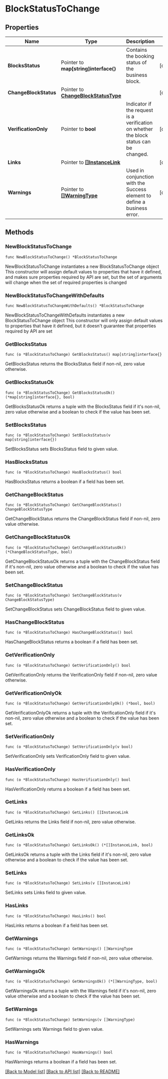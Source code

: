 # BlockStatusToChange

## Properties

Name | Type | Description | Notes
------------ | ------------- | ------------- | -------------
**BlocksStatus** | Pointer to **map[string]interface{}** | Contains the booking status of the business block. | [optional] 
**ChangeBlockStatus** | Pointer to [**ChangeBlockStatusType**](ChangeBlockStatusType.md) |  | [optional] 
**VerificationOnly** | Pointer to **bool** | Indicator if the request is a verification on whether the block status can be changed. | [optional] 
**Links** | Pointer to [**[]InstanceLink**](InstanceLink.md) |  | [optional] 
**Warnings** | Pointer to [**[]WarningType**](WarningType.md) | Used in conjunction with the Success element to define a business error. | [optional] 

## Methods

### NewBlockStatusToChange

`func NewBlockStatusToChange() *BlockStatusToChange`

NewBlockStatusToChange instantiates a new BlockStatusToChange object
This constructor will assign default values to properties that have it defined,
and makes sure properties required by API are set, but the set of arguments
will change when the set of required properties is changed

### NewBlockStatusToChangeWithDefaults

`func NewBlockStatusToChangeWithDefaults() *BlockStatusToChange`

NewBlockStatusToChangeWithDefaults instantiates a new BlockStatusToChange object
This constructor will only assign default values to properties that have it defined,
but it doesn't guarantee that properties required by API are set

### GetBlocksStatus

`func (o *BlockStatusToChange) GetBlocksStatus() map[string]interface{}`

GetBlocksStatus returns the BlocksStatus field if non-nil, zero value otherwise.

### GetBlocksStatusOk

`func (o *BlockStatusToChange) GetBlocksStatusOk() (*map[string]interface{}, bool)`

GetBlocksStatusOk returns a tuple with the BlocksStatus field if it's non-nil, zero value otherwise
and a boolean to check if the value has been set.

### SetBlocksStatus

`func (o *BlockStatusToChange) SetBlocksStatus(v map[string]interface{})`

SetBlocksStatus sets BlocksStatus field to given value.

### HasBlocksStatus

`func (o *BlockStatusToChange) HasBlocksStatus() bool`

HasBlocksStatus returns a boolean if a field has been set.

### GetChangeBlockStatus

`func (o *BlockStatusToChange) GetChangeBlockStatus() ChangeBlockStatusType`

GetChangeBlockStatus returns the ChangeBlockStatus field if non-nil, zero value otherwise.

### GetChangeBlockStatusOk

`func (o *BlockStatusToChange) GetChangeBlockStatusOk() (*ChangeBlockStatusType, bool)`

GetChangeBlockStatusOk returns a tuple with the ChangeBlockStatus field if it's non-nil, zero value otherwise
and a boolean to check if the value has been set.

### SetChangeBlockStatus

`func (o *BlockStatusToChange) SetChangeBlockStatus(v ChangeBlockStatusType)`

SetChangeBlockStatus sets ChangeBlockStatus field to given value.

### HasChangeBlockStatus

`func (o *BlockStatusToChange) HasChangeBlockStatus() bool`

HasChangeBlockStatus returns a boolean if a field has been set.

### GetVerificationOnly

`func (o *BlockStatusToChange) GetVerificationOnly() bool`

GetVerificationOnly returns the VerificationOnly field if non-nil, zero value otherwise.

### GetVerificationOnlyOk

`func (o *BlockStatusToChange) GetVerificationOnlyOk() (*bool, bool)`

GetVerificationOnlyOk returns a tuple with the VerificationOnly field if it's non-nil, zero value otherwise
and a boolean to check if the value has been set.

### SetVerificationOnly

`func (o *BlockStatusToChange) SetVerificationOnly(v bool)`

SetVerificationOnly sets VerificationOnly field to given value.

### HasVerificationOnly

`func (o *BlockStatusToChange) HasVerificationOnly() bool`

HasVerificationOnly returns a boolean if a field has been set.

### GetLinks

`func (o *BlockStatusToChange) GetLinks() []InstanceLink`

GetLinks returns the Links field if non-nil, zero value otherwise.

### GetLinksOk

`func (o *BlockStatusToChange) GetLinksOk() (*[]InstanceLink, bool)`

GetLinksOk returns a tuple with the Links field if it's non-nil, zero value otherwise
and a boolean to check if the value has been set.

### SetLinks

`func (o *BlockStatusToChange) SetLinks(v []InstanceLink)`

SetLinks sets Links field to given value.

### HasLinks

`func (o *BlockStatusToChange) HasLinks() bool`

HasLinks returns a boolean if a field has been set.

### GetWarnings

`func (o *BlockStatusToChange) GetWarnings() []WarningType`

GetWarnings returns the Warnings field if non-nil, zero value otherwise.

### GetWarningsOk

`func (o *BlockStatusToChange) GetWarningsOk() (*[]WarningType, bool)`

GetWarningsOk returns a tuple with the Warnings field if it's non-nil, zero value otherwise
and a boolean to check if the value has been set.

### SetWarnings

`func (o *BlockStatusToChange) SetWarnings(v []WarningType)`

SetWarnings sets Warnings field to given value.

### HasWarnings

`func (o *BlockStatusToChange) HasWarnings() bool`

HasWarnings returns a boolean if a field has been set.


[[Back to Model list]](../README.md#documentation-for-models) [[Back to API list]](../README.md#documentation-for-api-endpoints) [[Back to README]](../README.md)


